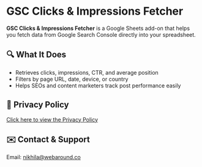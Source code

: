 # GSC Clicks & Impressions Fetcher

**GSC Clicks & Impressions Fetcher** is a Google Sheets add-on that helps you fetch data from Google Search Console directly into your spreadsheet.

## 🔍 What It Does
- Retrieves clicks, impressions, CTR, and average position
- Filters by page URL, date, device, or country
- Helps SEOs and content marketers track post performance easily

## 📄 Privacy Policy
[Click here to view the Privacy Policy](https://nikhilarokkam.github.io/gsc-addon-assets/)

## ✉️ Contact & Support
Email: [nikhila@webaround.co](mailto:nikhila@webaround.co)
